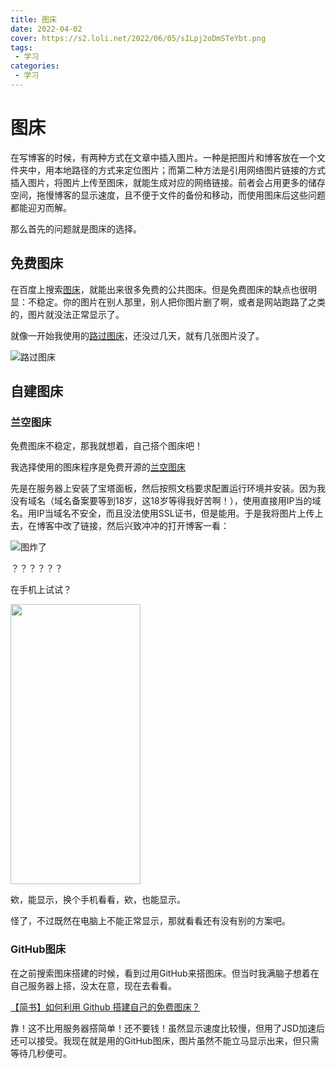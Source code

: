 ```yaml
---
title: 图床
date: 2022-04-02
cover: https://s2.loli.net/2022/06/05/sILpj2oDmSTeYbt.png
tags:
 - 学习
categories:
 - 学习
---
```


# 图床

在写博客的时候，有两种方式在文章中插入图片。一种是把图片和博客放在一个文件夹中，用本地路径的方式来定位图片；而第二种方法是引用网络图片链接的方式插入图片，将图片上传至图床，就能生成对应的网络链接。前者会占用更多的储存空间，拖慢博客的显示速度，且不便于文件的备份和移动，而使用图床后这些问题都能迎刃而解。

那么首先的问题就是图床的选择。

## 免费图床

在百度上搜索<u>图床</u>，就能出来很多免费的公共图床。但是免费图床的缺点也很明显：不稳定。你的图片在别人那里，别人把你图片删了啊，或者是网站跑路了之类的，图片就没法正常显示了。

就像一开始我使用的[路过图床](https://imgtu.com/)，还没过几天，就有几张图片没了。

![路过图床](https://s2.loli.net/2022/06/05/jdQGZcsXf4KyoH3.png)

## 自建图床

### 兰空图床

免费图床不稳定，那我就想着，自己搭个图床吧！

我选择使用的图床程序是免费开源的[兰空图床](https://www.lsky.pro/)

先是在服务器上安装了宝塔面板，然后按照文档要求配置运行环境并安装。因为我没有域名（域名备案要等到18岁，这18岁等得我好苦啊！），使用直接用IP当的域名。用IP当域名不安全，而且没法使用SSL证书，但是能用。于是我将图片上传上去，在博客中改了链接，然后兴致冲冲的打开博客一看：

![图炸了](https://s2.loli.net/2022/06/05/PkxFpC9haUOKuTb.png)

？？？？？？

在手机上试试？

<img src="https://s2.loli.net/2022/06/05/kRoyG1QESWBwMCn.png" width = "208" height = "448">

欸，能显示，换个手机看看，欸，也能显示。

怪了，不过既然在电脑上不能正常显示，那就看看还有没有别的方案吧。

### GitHub图床

在之前搜索图床搭建的时候，看到过用GitHub来搭图床。但当时我满脑子想着在自己服务器上搭，没太在意，现在去看看。

[【简书】如何利用 Github 搭建自己的免费图床？](https://www.jianshu.com/p/69c122f16467)

靠！这不比用服务器搭简单！还不要钱！虽然显示速度比较慢，但用了JSD加速后还可以接受。我现在就是用的GitHub图床，图片虽然不能立马显示出来，但只需等待几秒便可。